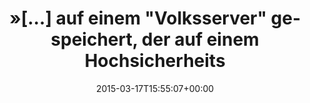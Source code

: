 ---
retweeted: false
source: <a href="http://twitter.com" rel="nofollow">Twitter Web Client</a>
entities:
  hashtags: []
  symbols: []
  user_mentions: []
  urls:
  - url: http://t.co/qn7ICEb7UX
    expanded_url: http://www.heise.de/newsticker/meldung/Mit-dem-Personalausweis-Verschluesselung-absichern-2577639.html
    display_url: heise.de/newsticker/mel…
    indices:
    - '117'
    - '139'
display_text_range:
- '0'
- '139'
favorite_count: '0'
id_str: '577860724027977729'
truncated: false
retweet_count: '0'
id: '577860724027977729'
possibly_sensitive: false
created_at: Tue Mar 17 15:55:07 +0000 2015
favorited: false
full_text: »[…] auf einem "Volksserver" gespeichert, der auf einem Hochsicherheitsserver
  am Fraunhofer-Institutszentrum läuft.«
lang: de
quote_url: http://www.heise.de/newsticker/meldung/Mit-dem-Personalausweis-Verschluesselung-absichern-2577639.html
tags:
- pesos/twitter
date: '2015-03-17T15:55:07+00:00'
src: https://twitter.com/bascht/status/577860724027977729
original_url: https://twitter.com/bascht/status/577860724027977729
type: twitter_tweet
text: »[…] auf einem "Volksserver" gespeichert, der auf einem Hochsicherheitsserver
  am Fraunhofer-Institutszentrum läuft.«
title: »[…] auf einem "Volksserver" gespeichert, der auf einem Hochsicherheits

---